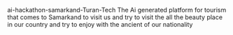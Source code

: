 ai-hackathon-samarkand-Turan-Tech
The Ai generated platform for tourism that comes to Samarkand to visit us  and try to visit the all the beauty place in our country and try to enjoy with the ancient of our nationality
